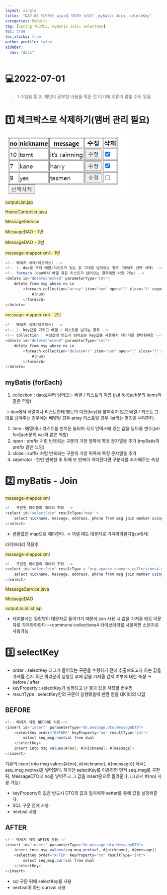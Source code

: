 ```yaml
---
layout: single
title:  "DAY-83 체크박스 ajax로 데이터 보내기 ,myBatis Join, selectKey"
categories: MyBatis
tag: [Spring 체크박스, myBatis Join, selectKey]
toc: true
toc_sticky: true
author_profile: false
sidebar:
  nav: "docs"
---
```


# 💻2022-07-01

<!--Quote-->
> ❗ 수업을 듣고, 개인이 공부한 내용을 적은 것 이기에 오류가 많을 수도 있음


# 1️⃣ 체크박스로 삭제하기(맴버 관리 필요)

![1.png](/assets/images/posts/2022-07-01/1.png)

<span style="color: #2D3748; background-color:#fff5b1;">outputList.jsp</span>


<script src="https://gist.github.com/kimyeong96/20b14436ee4ea93e686b42ae7c48ae4e.js"></script>

<span style="color: #2D3748; background-color:#fff5b1;">HomeController.java</span>


<script src="https://gist.github.com/kimyeong96/143b6ef50130fa07c1a97cfaac10b931.js"></script>

<span style="color: #2D3748; background-color:#fff5b1;">MessageService</span>


<script src="https://gist.github.com/kimyeong96/0484090170620c4154e0d986defb2c92.js"></script>

<span style="color: #2D3748; background-color:#fff5b1;">MessageDAO - 1번</span>


<script src="https://gist.github.com/kimyeong96/32d206845cf81d85fb7622904a8d4dc0.js"></script>

<span style="color: #2D3748; background-color:#fff5b1;">MessageDAO - 2번</span>


<script src="https://gist.github.com/kimyeong96/8adfffa4ad49e0ed5f832ec28a52dfe9.js"></script>

<span style="color: #2D3748; background-color:#fff5b1;">message-mapper.xml - 1번</span>


```java
<!-- 메세지 삭제(체크박스) -->
<!-- 1. dao로 부터 배열/리스트가 있는 값 그대로 넘어오는 경우 (메세지 선택 삭제) -->
<!-- foreach (dao에서 배열 혹은 리스트가 넘어오는 경우에만 사용 가능) -->
<delete id="deleteChecked" parameterType="int">
	delete from msg where no in
		<foreach collection="array" item="num" open="(" close=")" separator=",">
			#{num}
		</foreach>
</delete>
```
<span style="color: #2D3748; background-color:#fff5b1;">message-mapper.xml - 2번</span>


```java
<!-- 메세지 삭제(체크박스) -->
<!-- 2. key값을 가지고 배열 / 리스트를 넘기는 경우 -->
<!-- collection : 속성값에 반드시 넘어오는 key값을 사용해서 데이터를 받아줘야함 -->
<delete id="deleteChecked" parameterType="int">
	delete from msg where no in
		<foreach collection="deleteArr" item="num" open="(" close=")" separator=",">
			#{num}
		</foreach>
</delete>
```

## myBatis (forEach)

1. collection : dao로부터 넘어오는 배열 / 리스트의 이름 (jstl forEach문의 items와 같은 역할)

→ dao에서 배열이나 리스트한테 별도의 이름(key)을 붙여주지 않고 배열 / 리스트 그대로 넘겨주는 경우에는 배열일 경우 array 리스트일 경우 list라는 별칭을 부여한다.

1. item : 배열이나 리스트를 반목문 돌리며 각각 인덱스에 있는 값을 담아줄 변수(jstl forEach문의 var와 같은 역할)
2. open : prefix 처럼 반복되는 구문의 가장 앞쪽에 특정 문자열을 추가 (myBatis의 prefix 같은 느낌)
3. close : suffix 처럼 반복되는 구문의 가장 뒤쪽에 특정 문자열을 추가
4. seperator : 한번 반복한 후 뒤에 또 반복이 이어진다면 구분자를 추가해주는 속성

# 2️⃣ myBatis - Join

<span style="color: #2D3748; background-color:#fff5b1;">message-mapper.xml</span>


```java
<!-- 조인된 테이블의 데이터 조회 -->
<select id="selectJoin" resultType="map" >
	select nickname, message, address, phone from msg join member using (nickname)
</select>
```

- 반환값은 map으로 해야한다. → 꺼낼 때도 대문자로 가져와야한다(jsp에서)

라이브러리 적용후

<span style="color: #2D3748; background-color:#fff5b1;">message-mapper.xml</span>


```java
<!-- 조인된 테이블의 데이터 조회 -->
<select id="selectJoin" resultType = "org.apache.commons.collections4.map.CaseInsensitiveMap">
	select nickname, message, address, phone from msg join member using (nickname)
</select>
```
<span style="color: #2D3748; background-color:#fff5b1;">MessageService.java</span>


<script src="https://gist.github.com/kimyeong96/f1e33b3787662188f90229cab8333167.js"></script>

<span style="color: #2D3748; background-color:#fff5b1;">MessageDAO</span>


<script src="https://gist.github.com/kimyeong96/6b4c0b0f3836a0b712730f147c580eac.js"></script>

<span style="color: #2D3748; background-color:#fff5b1;">outputJoinList.jsp</span>


<script src="https://gist.github.com/kimyeong96/28a6346653e4ae80758bd42c68fd1c69.js"></script>

- 테이블에는 컬럼명이 대문자로 들어가기 때문에 join 사용 시 값을 가져올 때도 대문자로 가져와야한다 ->commons-collections4 라이브러리를 사용하면 소문자로 사용가능

# 3️⃣ selectKey

- order : selectKey 태그가 들어있는 구문을 수행하기 전에 추출해오고자 하는 값을 가져올 건지
혹은 쿼리문이 실행된 후에 값을 가져올 건지 여부에 대한 속성  → before / after
- keyProperty : selectKey가 실행되고 난 결과 값을 저장할 변수명
- resultType : selectKey안의 구문이 실행됐을때 반환 받을 데이터의 타입

## BEFORE

```java
<!-- 메세지 저장 BEFORE 사용-->
<insert id="insert" parameterType="kh.message.dto.MessageDTO">
	<selectKey order="BEFORE" keyProperty="no" resultType="int">
		select seq_msg.nextval from dual
	</selectKey>
	insert into msg values(#{no}, #{nickname}, #{message})
</insert>
```

기존의 insert into msg values(#{no}, #{nickname}, #{message}) 에서는 seq_msg.nextval을 넣어줬다. 하지만 selectKey를 이용하면 먼저 seq_msg를 구한뒤, MessageDTO에 no을 넣어주고 그 값을 insert문으로 돌려준다. (그래서 #{no} 사용 가능)

- keyProperty의 값은 반드시 DTO의 값과 일치해야 setter를 통해 값을 설정해준다.
- SQL 구문 전에 사용
- nextval 사용

## AFTER

```java
<!-- 메세지 저장 AFTER 사용-->
<insert id="insert" parameterType="kh.message.dto.MessageDTO">
	insert into msg values(seq_msg.nextval, #{nickname}, #{message})
	<selectKey order="AFTER" keyProperty="no" resultType="int">
		select seq_msg.currval from dual
	</selectKey>
</insert>
```

- sql 구문 뒤에 selectKey를 사용
- nextval이 아닌 currval 사용